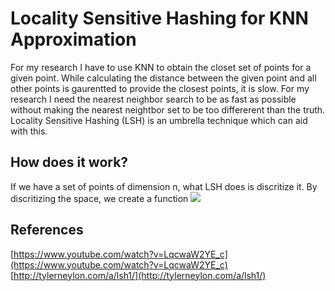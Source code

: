 # Locality Sensitive Hashing for KNN Approximation
For my research I have to use KNN to obtain the closet set of points for a given point. While calculating the distance between the given point and all other points is gaurentted to provide the closest points, it is slow. For my research I need the nearest neighbor search to be as fast as possible without making the nearest neightbor set to be too differerent than the truth. Locality Sensitive Hashing (LSH) is an umbrella technique which can aid with this. 

## How does it work?
If we have a set of points of dimension n, what LSH does is discritize it. By discritizing the space, we create a function <img src="https://render.githubusercontent.com/render/math?math=f:\mathbb{R}">








## References 
[https://www.youtube.com/watch?v=LqcwaW2YE_c](https://www.youtube.com/watch?v=LqcwaW2YE_c) <br />
[http://tylerneylon.com/a/lsh1/](http://tylerneylon.com/a/lsh1/)
